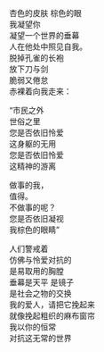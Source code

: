 <p class="has-line-data" data-line-start="2" data-line-end="10">杏色的皮肤 棕色的眼<br>
我凝望你<br>
凝望一个世界的垂幕<br>
人在他处中照见自我。<br>
脱掉孔雀的长袍<br>
放下刀与剑<br>
脆弱又倦怠<br>
赤裸着向我走来：</p>
<p class="has-line-data" data-line-start="11" data-line-end="17">“市民之外<br>
世俗之里<br>
您是否依旧怜爱<br>
这身躯的无用<br>
您是否依旧怜爱<br>
这精神的游离</p>
<p class="has-line-data" data-line-start="18" data-line-end="23">做事的我，<br>
值得。<br>
不做事的呢？<br>
您是否依旧凝视<br>
我棕色的眼睛”</p>
<p class="has-line-data" data-line-start="24" data-line-end="32">人们警戒着<br>
仿佛与怜爱对抗的<br>
是易取用的胸膛<br>
垂幕是天平 是镜子<br>
是社会之物的交换<br>
我的爱人，请把它挽起来<br>
就像挽起粗织的麻布窗帘<br>
我以你的恒常<br>
对抗这无常的世界</p>
